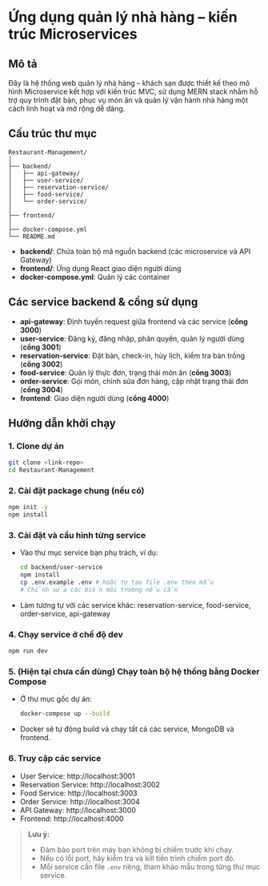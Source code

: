# Ứng dụng quản lý nhà hàng – kiến trúc Microservices

## Mô tả
Đây là hệ thống web quản lý nhà hàng – khách sạn được thiết kế theo mô hình Microservice kết hợp với kiến trúc MVC, sử dụng MERN stack nhằm hỗ trợ quy trình đặt bàn, phục vụ món ăn và quản lý vận hành nhà hàng một cách linh hoạt và mở rộng dễ dàng.

## Cấu trúc thư mục

```
Restaurant-Management/
│
├── backend/
│   ├── api-gateway/
│   ├── user-service/
│   ├── reservation-service/
│   ├── food-service/
│   └── order-service/
│
├── frontend/
│
├── docker-compose.yml
└── README.md
```

- **backend/**: Chứa toàn bộ mã nguồn backend (các microservice và API Gateway)
- **frontend/**: Ứng dụng React giao diện người dùng
- **docker-compose.yml**: Quản lý các container

## Các service backend & cổng sử dụng
- **api-gateway**: Định tuyến request giữa frontend và các service (**cổng 3000**)
- **user-service**: Đăng ký, đăng nhập, phân quyền, quản lý người dùng (**cổng 3001**)
- **reservation-service**: Đặt bàn, check-in, hủy lịch, kiểm tra bàn trống (**cổng 3002**)
- **food-service**: Quản lý thực đơn, trạng thái món ăn (**cổng 3003**)
- **order-service**: Gọi món, chỉnh sửa đơn hàng, cập nhật trạng thái đơn (**cổng 3004**)
- **frontend**: Giao diện người dùng (**cổng 4000**)

## Hướng dẫn khởi chạy

### 1. Clone dự án
```bash
git clone <link-repo>
cd Restaurant-Management
```

### 2. Cài đặt package chung (nếu có)
```bash
npm init -y
npm install
```

### 3. Cài đặt và cấu hình từng service
- Vào thư mục service bạn phụ trách, ví dụ:
  ```bash
  cd backend/user-service
  npm install
  cp .env.example .env # hoặc tự tạo file .env theo mẫu
  # Chỉnh sửa các biến môi trường nếu cần
  ```
- Làm tương tự với các service khác: reservation-service, food-service, order-service, api-gateway

### 4. Chạy service ở chế độ dev
```bash
npm run dev
```

### 5. (Hiện tại chưa cần dùng) Chạy toàn bộ hệ thống bằng Docker Compose
- Ở thư mục gốc dự án:
  ```bash
  docker-compose up --build
  ```
- Docker sẽ tự động build và chạy tất cả các service, MongoDB và frontend.

### 6. Truy cập các service
- User Service: http://localhost:3001
- Reservation Service: http://localhost:3002
- Food Service: http://localhost:3003
- Order Service: http://localhost:3004
- API Gateway: http://localhost:3000
- Frontend: http://localhost:4000

> **Lưu ý:**
> - Đảm bảo port trên máy bạn không bị chiếm trước khi chạy.
> - Nếu có lỗi port, hãy kiểm tra và kill tiến trình chiếm port đó.
> - Mỗi service cần file `.env` riêng, tham khảo mẫu trong từng thư mục service.
